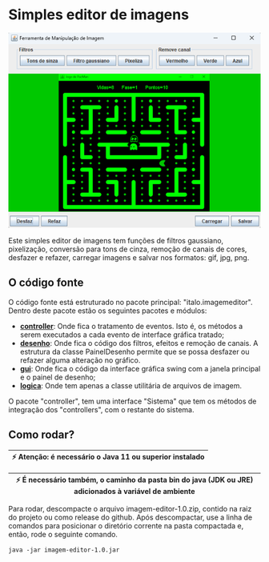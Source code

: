 # Simples editor de imagens

!['Imagem Editor'](imagem-editor.png)

Este simples editor de imagens tem funções de filtros gaussiano, pixelização, conversão para tons de cinza, remoção de 
canais de cores, desfazer e refazer, carregar imagens e salvar nos formatos: gif, jpg, png.

## O código fonte

O código fonte está estruturado no pacote principal: "italo.imagemeditor". Dentro deste pacote estão os seguintes 
pacotes e módulos:

* <b><u>controller</u></b>: Onde fica o tratamento de eventos. Isto é, os métodos a serem executados a cada evento de interface gráfica tratado;
* <b><u>desenho</u></b>: Onde fica o código dos filtros, efeitos e remoção de canais. A estrutura da classe PainelDesenho permite que se possa desfazer ou refazer alguma alteração no gráfico.
* <b><u>gui</u></b>: Onde fica o código da interface gráfica swing com a janela principal e o painel de desenho;
* <b><u>logica</u></b>: Onde tem apenas a classe utilitária de arquivos de imagem.

O pacote "controller", tem uma interface "Sistema" que tem os métodos de integração dos "controllers", com o restante do sistema.

## Como rodar?

|  :zap:  Atenção: é necessário o Java 11 ou superior instalado   |
|-----------------------------------------------------------------|

| :zap:  É necessário também, o caminho da pasta bin do java (JDK ou JRE) adicionados à variável de ambiente  |
|-------------------------------------------------------------------------------------------------------------|

Para rodar, descompacte o arquivo imagem-editor-1.0.zip, contido na raiz do projeto ou como release do github. Após descompactar, 
use a linha de comandos para posicionar o diretório corrente na pasta compactada e, então, rode o seguinte comando.

```
java -jar imagem-editor-1.0.jar
```
